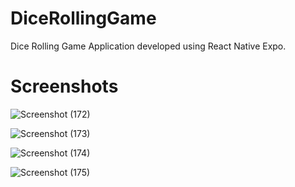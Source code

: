 # DiceRollingGame
Dice Rolling Game Application developed using React Native Expo.

Screenshots
========
![Screenshot (172)](https://user-images.githubusercontent.com/67383719/228613848-77b52e84-8e33-406c-8ab3-d18d6916d45f.png)

![Screenshot (173)](https://user-images.githubusercontent.com/67383719/228613873-8e32dea5-eb99-4cd2-b664-890761d7b414.png)

![Screenshot (174)](https://user-images.githubusercontent.com/67383719/228613905-cbdc7c13-1460-4f6b-814d-9965c89d2c53.png)

![Screenshot (175)](https://user-images.githubusercontent.com/67383719/228613937-d3479763-fca6-401e-a5bf-918280bddcb8.png)
